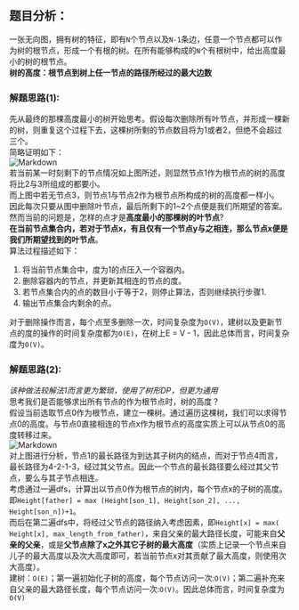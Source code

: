 ## 题目分析：
一张无向图，拥有树的特征，即有`N`个节点以及`N-1`条边，任意一个节点都可以作为树的根节点，形成一个有根的树。在所有能够构成的`N`个有根树中，给出高度最小的树的根节点。  
**树的高度：根节点到树上任一节点的路径所经过的最大边数**
### 解题思路(1): 
先从最终的那棵高度最小的树开始思考。假设每次删除所有叶节点，并形成一棵新的树，则重复这个过程下去，这棵树所剩的节点数目将为1或者2，但绝不会超过三个。  
简略证明如下：  
![Markdown](http://chuantu.biz/t5/57/1491145502x2728309712.png)  
若当前某一时刻剩下的节点情况如上图所述，则显然节点1作为根节点的树的高度将比2与3所组成的都要小。  
而上图中若无节点3，则节点1与节点2作为根节点所构成的树的高度都一样小。  
因此每次只要从图中删除叶节点，最后所剩下的1~2个点便是我们所期望的答案。然而当前的问题是，怎样的点才是**高度最小的那棵树的叶节点**?  
**在当前节点集合内，若对于节点x，有且仅有一个节点y与之相连，那么节点x便是我们所期望找到的叶节点**。  
算法过程描述如下：  
1. 将当前节点集合中，度为1的点压入一个容器内。
2. 删除容器内的节点，并更新其相连的节点的度。
3. 若节点集合内的点的数目小于等于2，则停止算法，否则继续执行步骤1.
4. 输出节点集合内剩余的点。  

对于删除操作而言，每个点至多删除一次，时间复杂度为`O(V)`，建树以及更新节点的度的操作的时间复杂度都为`O(E)`，在树上E = V - 1，因此总体而言，时间复杂度为`O(V)`。
### 解题思路(2):
*该种做法较解法1而言更为繁琐，使用了树形DP，但更为通用*  
思考我们是否能够求出所有节点的作为根节点时，树的高度？  
假设当前选取节点0作为根节点，建立一棵树。通过遍历这棵树，我们可以求得节点0的高度。与节点0直接相连的节点x作为根节点的高度实质上可以从节点0的高度转移过来。  
![Markdown](http://i1.piimg.com/1949/7cd71a2d07a027e0.png)  
对上图进行分析，节点1的最长路径为到达其子树内的结点，而对于节点4而言，最长路径为4-2-1-3，经过其父节点。因此一个节点的最长路径要么经过其父节点，要么与其子节点相连。  
考虑通过一遍dfs，计算出以节点0作为根节点的树内，每个节点x的子树的高度。即`Height[father] = max (Height[son_1], Height[son_2], ..., Height[son_n])+1`。  
而后在第二遍dfs中，将经过父节点的路径纳入考虑因素，即`Height[x] = max( Height[x], max_length_from_father)`，来自父亲的最大路径长度，可能来自**父亲的父亲**，或是**父节点除了x之外其它子树的最大高度**（实质上记录一个节点来自儿子的最大高度以及次大高度即可，若当前节点x对其贡献了最大高度，则使用次大高度）。  
建树：`O(E)`；第一遍初始化子树的高度，每个节点访问一次:`O(V)`；第二遍补充来自父亲的最大路径长度，每个节点访问一次:`O(V)`。因此总体而言，时间复杂度为`O(V)`
